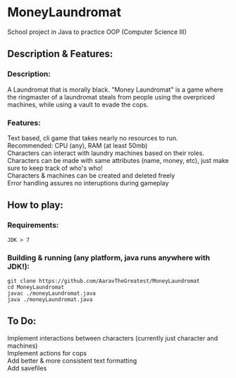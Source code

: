 # MoneyLaundromat  
School project in Java to practice OOP (Computer Science III)  
  
## Description & Features:  
### Description:  
  A Laundromat that is morally black. "Money Laundromat" is a game where the ringmaster of a laundromat steals from people using the overpriced machines, while using a vault to evade the cops.  
  
### Features:  
  Text based, cli game that takes nearly no resources to run.  
  Recommended: CPU (any), RAM (at least 50mb)  
  Characters can interact with laundry machines based on their roles.  
  Characters can be made with same attributes (name, money, etc), just make sure to keep track of who's who!  
  Characters & machines can be created and deleted freely  
  Error handling assures no interuptions during gameplay  
  
## How to play:  
  ### Requirements:  
    JDK > 7  
  ### Building & running (any platform, java runs anywhere with JDK!):  
    git clone https://github.com/AaravTheGreatest/MoneyLaundromat  
    cd MoneyLaundromat  
    javac ./moneyLaundromat.java  
    java ./moneyLaundromat.java  
 
## To Do:  
  Implement interactions between characters (currently just character and machines)  
  Implement actions for cops  
  Add better & more consistent text formatting  
  Add savefiles  
